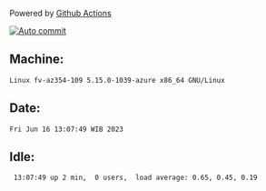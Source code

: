 Powered by [Github Actions](https://github.com/features/actions)

[![Auto commit](https://github.com/hiage/workstation/workflows/Auto%20commit/badge.svg)](https://github.com/hiage/workstation/actions?query=workflow%3A%22Auto+commit%22)

## Machine:
```
Linux fv-az354-109 5.15.0-1039-azure x86_64 GNU/Linux
```
## Date:
```
Fri Jun 16 13:07:49 WIB 2023
```
## Idle:
```
 13:07:49 up 2 min,  0 users,  load average: 0.65, 0.45, 0.19
```
